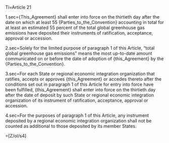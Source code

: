 Ti=Article 21

1.sec={This_Agreement} shall enter into force on the thirtieth day after the date on which at least 55 {Parties_to_the_Convention} accounting in total for at least an estimated 55 percent of the total global greenhouse gas emissions have deposited their instruments of ratification, acceptance, approval or accession.

2.sec=Solely for the limited purpose of paragraph 1 of this Article, “total global greenhouse gas emissions” means the most up-to-date amount communicated on or before the date of adoption of {this_Agreement} by the {Parties_to_the_Convention}.

3.sec=For each State or regional economic integration organization that ratifies, accepts or approves {this_Agreement} or accedes thereto after the conditions set out in paragraph 1 of this Article for entry into force have been fulfilled,  {this_Agreement} shall enter into force on the thirtieth day after the date of deposit by such State or regional economic integration organization of its instrument of ratification, acceptance, approval or accession.

4.sec=For the purposes of paragraph 1 of this Article, any instrument deposited by a regional economic integration organization shall not be counted as additional to those deposited by its member States.

=[Z/ol/s4]

